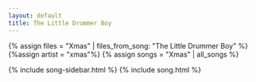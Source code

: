 ```yaml
---
layout: default
title: The Little Drummer Boy
---
```


{% assign files = "Xmas" | files_from_song: "The Little Drummer Boy" %}
{%assign artist = "xmas"%}
{% assign songs = "Xmas" | all_songs %}

{% include song-sidebar.html %}
{% include song.html %}